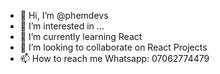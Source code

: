 - 👋 Hi, I’m @phemdevs
- 👀 I’m interested in ...
- 🌱 I’m currently learning React
- 💞️ I’m looking to collaborate on React Projects
- 📫 How to reach me Whatsapp: 07062774479

<!---
phemdevs/phemdevs is a ✨ special ✨ repository because its `README.md` (this file) appears on your GitHub profile.
You can click the Preview link to take a look at your changes.
--->
